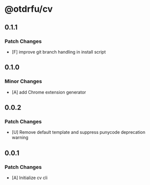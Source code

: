 # @otdrfu/cv

## 0.1.1

### Patch Changes

- [F] improve git branch handling in install script

## 0.1.0

### Minor Changes

- [A] add Chrome extension generator

## 0.0.2

### Patch Changes

- [U] Remove default template and suppress punycode deprecation warning

## 0.0.1

### Patch Changes

- [A] Initialize cv cli
